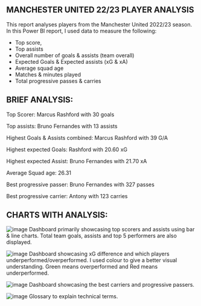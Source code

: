## MANCHESTER UNITED 22/23 PLAYER ANALYSIS

This report analyses players from the Manchester United 2022/23 season. In this Power BI report, I used data to measure the following:

- Top score, 
- Top assists
- Overall number of goals & assists (team overall)
- Expected Goals & Expected assists (xG & xA)
- Average squad age
- Matches & minutes played
- Total progressive passes & carries

## BRIEF ANALYSIS:

Top Scorer: Marcus Rashford with 30 goals 

Top assists: Bruno Fernandes with 13 assists

Highest Goals & Assists combined: Marcus Rashford with 39 G/A

Highest expected Goals: Rashford with 20.60 xG

Highest expected Assist: Bruno Fernandes with 21.70 xA 

Average Squad age: 26.31

Best progressive passer: Bruno Fernandes with 327 passes 

Best progressive carrier: Antony with 123 carries

## CHARTS WITH ANALYSIS:

![image](https://github.com/user-attachments/assets/d26e9b0f-6f02-4a4d-a427-07d296b9f7e3)
Dashboard primarily showcasing top scorers and assists using bar & line charts. Total team goals, assists and top 5 performers are also displayed.

![image](https://github.com/user-attachments/assets/47888865-0d03-4a26-94df-74f78e3747a0)
Dashboard showcasing xG difference and which players underperformed/overperformed. I used colour to give a better visual understanding. Green means overperformed and Red means underperformed.

![image](https://github.com/user-attachments/assets/623f9f3f-89d9-4622-bfaf-78827074a7b8)
Dashboard showcasing the best carriers and progressive passers.

![image](https://github.com/user-attachments/assets/db0d6dac-c399-4b07-a0e8-6487196dbfdc)
Glossary to explain technical terms.
